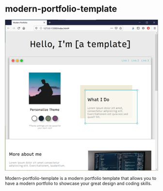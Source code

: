 # modern-portfolio-template

![ AScreenshot of the template](assets/img/screenshot.png)

Modern-portfolio-template is a modern portfolio template that allows you to have a modern portfolio to showcase your great design and coding skills.
